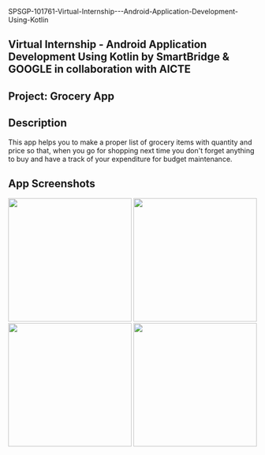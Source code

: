 SPSGP-101761-Virtual-Internship---Android-Application-Development-Using-Kotlin

<h2>Virtual Internship - Android Application Development Using Kotlin by SmartBridge & GOOGLE in collaboration with AICTE<h2>
Project: Grocery App

Description
------------------
This app helps you to make a proper list of grocery items with quantity and price so that, when you go for shopping next time you don't forget anything to buy and have a track of your expenditure for budget maintenance.

App Screenshots
------------
<img src="https://user-images.githubusercontent.com/104249418/192083307-b802d658-317f-4b28-9d39-e8dae5a8c040.png" style="border:0px;width:250px;">  <img src="https://user-images.githubusercontent.com/104249418/192083309-cc96933f-e1b1-4214-a01c-8240a4568411.png" style="border:0px;width:250px;"></br>
<img src="https://user-images.githubusercontent.com/104249418/192083310-eb8ac6ba-3715-4467-9108-23c6c56a3d74.png" style="width:250px"> 
<img src="https://user-images.githubusercontent.com/104249418/192083312-0a57ce64-f851-4e31-b909-aba8d978d123.png" style="width:250px">
